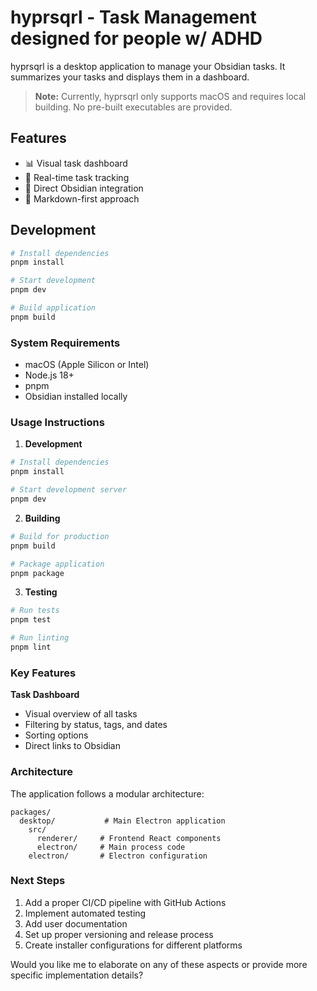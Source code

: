# hyprsqrl - Task Management designed for people w/ ADHD

hyprsqrl is a desktop application to manage your Obsidian tasks. It summarizes your tasks and displays them in a dashboard.

> **Note:** Currently, hyprsqrl only supports macOS and requires local building. No pre-built executables are provided.


## Features

- 📊 Visual task dashboard
- 🔄 Real-time task tracking
- 🔗 Direct Obsidian integration
- 📝 Markdown-first approach

## Development


```bash
# Install dependencies
pnpm install

# Start development
pnpm dev

# Build application
pnpm build
```

### System Requirements

- macOS (Apple Silicon or Intel)
- Node.js 18+
- pnpm
- Obsidian installed locally



### Usage Instructions

1. **Development**
```bash
# Install dependencies
pnpm install

# Start development server
pnpm dev
```

2. **Building**
```bash
# Build for production
pnpm build

# Package application
pnpm package
```

3. **Testing**
```bash
# Run tests
pnpm test

# Run linting
pnpm lint
```

### Key Features

**Task Dashboard**
- Visual overview of all tasks
- Filtering by status, tags, and dates
- Sorting options
- Direct links to Obsidian


### Architecture

The application follows a modular architecture:

```
packages/
  desktop/           # Main Electron application
    src/
      renderer/     # Frontend React components
      electron/     # Main process code
    electron/       # Electron configuration
```

### Next Steps

1. Add a proper CI/CD pipeline with GitHub Actions
2. Implement automated testing
3. Add user documentation
4. Set up proper versioning and release process
5. Create installer configurations for different platforms

Would you like me to elaborate on any of these aspects or provide more specific implementation details?
